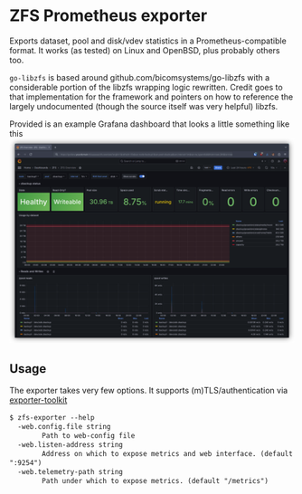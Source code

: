 # ZFS Prometheus exporter

Exports dataset, pool and disk/vdev statistics in a Prometheus-compatible format.
It works (as tested) on Linux and OpenBSD, plus probably others too.

`go-libzfs` is based around github.com/bicomsystems/go-libzfs with a 
considerable portion of the libzfs wrapping logic rewritten. Credit goes to that
implementation for the framework and pointers on how to reference the largely
undocumented (though the source itself was very helpful) libzfs.

Provided is an example Grafana dashboard that looks a little something like this
![grafana](https://github.com/frebib/zfs-exporter/blob/master/contrib/grafana.png?raw=true)

## Usage

The exporter takes very few options. It supports (m)TLS/authentication via [exporter-toolkit](https://github.com/prometheus/exporter-toolkit/tree/master/web)

```
$ zfs-exporter --help
  -web.config.file string
    	Path to web-config file
  -web.listen-address string
    	Address on which to expose metrics and web interface. (default ":9254")
  -web.telemetry-path string
    	Path under which to expose metrics. (default "/metrics")
```

